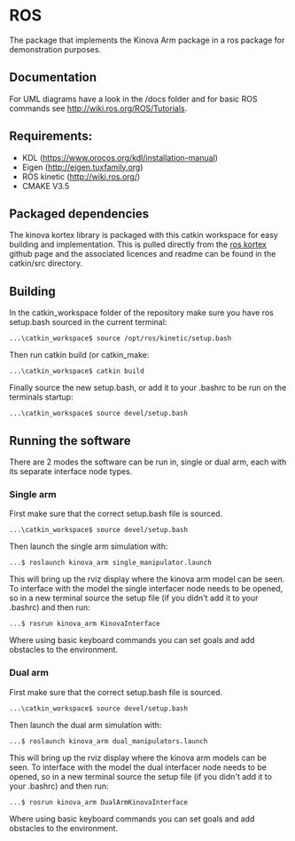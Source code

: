 # ROS
The package that implements the Kinova Arm package in a ros package for
demonstration purposes.

## Documentation
For UML diagrams have a look in the /docs folder and for basic ROS commands see
http://wiki.ros.org/ROS/Tutorials.

## Requirements:
- KDL (https://www.orocos.org/kdl/installation-manual)
- Eigen (http://eigen.tuxfamily.org)
- ROS kinetic (http://wiki.ros.org/)
- CMAKE V3.5

## Packaged dependencies
The kinova kortex library is packaged with this catkin workspace for easy building
and implementation. This is pulled directly from the [ros kortex](https://github.com/kinovarobotics/ros_kortex) 
github page and the associated licences and readme can be found in the catkin/src
directory.


## Building
In the catkin_workspace folder of the repository make sure you have ros 
setup.bash sourced in the current terminal:
```
...\catkin_workspace$ source /opt/ros/kinetic/setup.bash 
```
Then run catkin build (or catkin_make:
```
...\catkin_workspace$ catkin build
```
Finally source the new setup.bash, or add it to your .bashrc to be run on the
terminals startup:
```
...\catkin_workspace$ source devel/setup.bash
```

## Running the software
There are 2 modes the software can be run in, single or dual arm, each with its
separate interface node types.

### Single arm
First make sure that the correct setup.bash file is sourced.
```
...\catkin_workspace$ source devel/setup.bash
```
Then launch the single arm simulation with:
```
...$ roslaunch kinova_arm single_manipulator.launch 
```
This will bring up the rviz display where the kinova arm model can be seen. To
interface with the model the single interfacer node needs to be opened, so in a 
new terminal source the setup file (if you didn't add it to your .bashrc) and 
then run:
```
...$ rosrun kinova_arm KinovaInterface 
```
Where using basic keyboard commands you can set goals and add obstacles to the
environment.

### Dual arm
First make sure that the correct setup.bash file is sourced.
```
...\catkin_workspace$ source devel/setup.bash
```
Then launch the dual arm simulation with:
```
...$ roslaunch kinova_arm dual_manipulators.launch  
```
This will bring up the rviz display where the kinova arm models can be seen. To
interface with the model the dual interfacer node needs to be opened, so in a 
new terminal source the setup file (if you didn't add it to your .bashrc) and 
then run:
```
...$ rosrun kinova_arm DualArmKinovaInterface 
```
Where using basic keyboard commands you can set goals and add obstacles to the
environment.